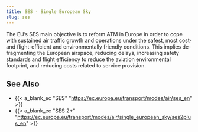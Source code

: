 ```yaml
---
title: SES - Single European Sky
slug: ses
---
```


The EU’s SES main objective is to reform ATM in Europe in order to cope with
sustained air traffic growth and operations under the safest, most cost-
and flight-efficient and environmentally friendly conditions.
This implies de-fragmenting the European airspace, reducing delays,
increasing safety standards and flight efficiency to reduce the aviation
environmental footprint, and reducing costs related to service provision.

## See Also

* {{< a_blank_ec "SES" "https://ec.europa.eu/transport/modes/air/ses_en" >}}
* {{< a_blank_ec "SES 2+" "https://ec.europa.eu/transport/modes/air/single_european_sky/ses2plus_en" >}}
